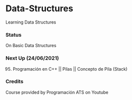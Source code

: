 # Data-Structures

Learning Data Structures

### Status 

On Basic Data Structures

### Next Up (24/06/2021)

95. Programación en C++ || Pilas || Concepto de Pila (Stack)

### Credits

Course provided by Programación ATS on Youtube